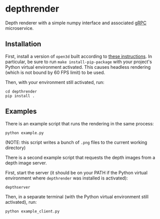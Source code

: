 # depthrender
Depth renderer with a simple numpy interface and associated [gRPC](https://grpc.io/) microservice.

## Installation

First, install a version of `open3d` built according to [these instructions](http://www.open3d.org/docs/latest/tutorial/Advanced/headless_rendering.html).
In particular, be sure to run `make install-pip-package` with your project's Python virtual environment activated. 
This causes headless rendering (which is not bound by 60 FPS limit) to be used.

Then, with your environment still activated, run:
```
cd depthrender
pip install .
```

## Examples

There is an example script that runs the rendering in the same process:
```
python example.py
```
(NOTE: this script writes a bunch of `.png` files to the current working directory)

There is a second example script that requests the depth images from a depth image server.

First, start the server (it should be on your PATH if the Python virtual environment where `depthrender` was installed is activated):
```
depthserver
```
Then, in a separate terminal (with the Python virtual environment still activated), run:
```
python example_client.py
```
